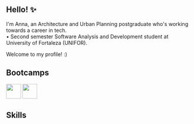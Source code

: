 ## Hello! ✨

I'm Anna, an Architecture and Urban Planning postgraduate who's working towards a career in tech.
<br>• Second semester Software Analysis and Development student at University of Fortaleza (UNIFOR).

Welcome to my profile! :)

## Bootcamps

<span title="Bootcamp Santander 2024 - Backend com Java"><a href="https://web.dio.me/track/7da9882f-2f0d-4f4d-b997-f300ce50f9f5"><img src="https://hermes.dio.me/tracks/a039b34c-7aa8-4a3d-b765-07c8c837f67a.png" height="40"></a></span> <span title="Bootcamp Coding the Future VIVO - Python AI Backend Developer"><a href="https://web.dio.me/track/70304c16-a7d8-4066-97de-16345e1653a6"><img src="https://hermes.dio.me/tracks/648ef080-6c4b-4e54-bf72-34f62030f350.png" height="40"></a></span>

## Skills
